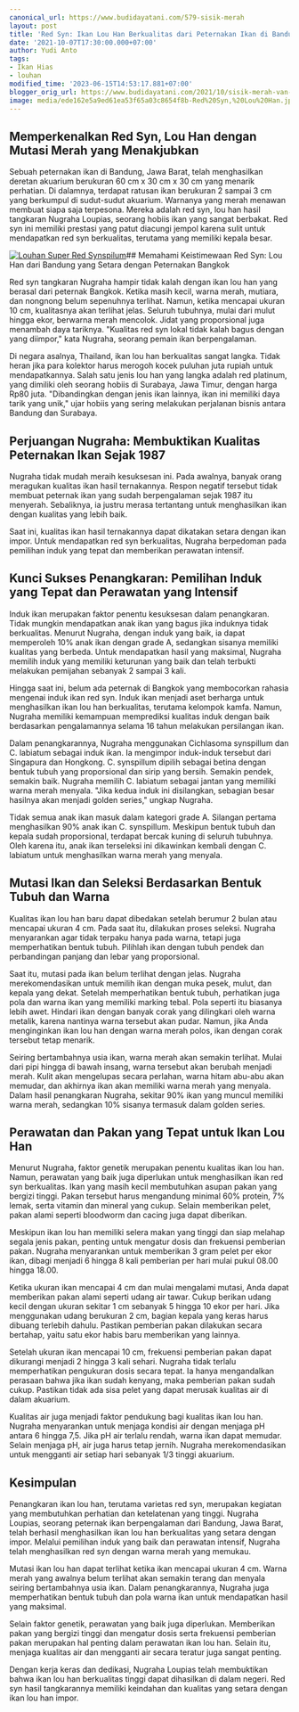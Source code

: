 ```yaml
---
canonical_url: https://www.budidayatani.com/579-sisik-merah
layout: post
title: 'Red Syn: Ikan Lou Han Berkualitas dari Peternakan Ikan di Bandung'
date: '2021-10-07T17:30:00.000+07:00'
author: Yudi Anto
tags:
- Ikan Hias
- louhan
modified_time: '2023-06-15T14:53:17.881+07:00'
blogger_orig_url: https://www.budidayatani.com/2021/10/sisik-merah-van-bandung-tantang-impor.html
image: media/ede162e5a9ed61ea53f65a03c8654f8b-Red%20Syn,%20Lou%20Han.jpg
---
```

## Memperkenalkan Red Syn, Lou Han dengan Mutasi Merah yang Menakjubkan

Sebuah peternakan ikan di Bandung, Jawa Barat, telah menghasilkan deretan akuarium berukuran 60 cm x 30 cm x 30 cm yang menarik perhatian. Di dalamnya, terdapat ratusan ikan berukuran 2 sampai 3 cm yang berkumpul di sudut-sudut akuarium. Warnanya yang merah menawan membuat siapa saja terpesona. Mereka adalah red syn, lou han hasil tangkaran Nugraha Loupias, seorang hobiis ikan yang sangat berbakat. Red syn ini memiliki prestasi yang patut diacungi jempol karena sulit untuk mendapatkan red syn berkualitas, terutama yang memiliki kepala besar.

[![Louhan Super Red Synspilum](https://blogger.googleusercontent.com/img/b/R29vZ2xl/AVvXsEhw1SqxxHUT0BfnCDyoKoyIsih5KPzyT0zq8eseK9enLP_syPQdKRKJMiZu_E36OB7Mi-ixwuE4pwP05B4g_9FtSQmijuJjUkUpoMMZ2mNrb5fpyhE8gHvCiNSiCD8U7o84UuBS4t5P4VXTrhsWBffnY0zEreDHnk19Ue39p-kGXT22YFKUR9nJS8GCfA/w640-h360/Red%20Syn,%20Lou%20Han.jpg)](https://blogger.googleusercontent.com/img/b/R29vZ2xl/AVvXsEhw1SqxxHUT0BfnCDyoKoyIsih5KPzyT0zq8eseK9enLP_syPQdKRKJMiZu_E36OB7Mi-ixwuE4pwP05B4g_9FtSQmijuJjUkUpoMMZ2mNrb5fpyhE8gHvCiNSiCD8U7o84UuBS4t5P4VXTrhsWBffnY0zEreDHnk19Ue39p-kGXT22YFKUR9nJS8GCfA/s2133/Red%20Syn,%20Lou%20Han.jpg)## Memahami Keistimewaan Red Syn: Lou Han dari Bandung yang Setara dengan Peternakan Bangkok

Red syn tangkaran Nugraha hampir tidak kalah dengan ikan lou han yang berasal dari peternak Bangkok. Ketika masih kecil, warna merah, mutiara, dan nongnong belum sepenuhnya terlihat. Namun, ketika mencapai ukuran 10 cm, kualitasnya akan terlihat jelas. Seluruh tubuhnya, mulai dari mulut hingga ekor, berwarna merah mencolok. Jidat yang proporsional juga menambah daya tariknya. "Kualitas red syn lokal tidak kalah bagus dengan yang diimpor," kata Nugraha, seorang pemain ikan berpengalaman.

Di negara asalnya, Thailand, ikan lou han berkualitas sangat langka. Tidak heran jika para kolektor harus merogoh kocek puluhan juta rupiah untuk mendapatkannya. Salah satu jenis lou han yang langka adalah red platinum, yang dimiliki oleh seorang hobiis di Surabaya, Jawa Timur, dengan harga Rp80 juta. "Dibandingkan dengan jenis ikan lainnya, ikan ini memiliki daya tarik yang unik," ujar hobiis yang sering melakukan perjalanan bisnis antara Bandung dan Surabaya.

## Perjuangan Nugraha: Membuktikan Kualitas Peternakan Ikan Sejak 1987

Nugraha tidak mudah meraih kesuksesan ini. Pada awalnya, banyak orang meragukan kualitas ikan hasil ternakannya. Respon negatif tersebut tidak membuat peternak ikan yang sudah berpengalaman sejak 1987 itu menyerah. Sebaliknya, ia justru merasa tertantang untuk menghasilkan ikan dengan kualitas yang lebih baik.

Saat ini, kualitas ikan hasil ternakannya dapat dikatakan setara dengan ikan impor. Untuk mendapatkan red syn berkualitas, Nugraha berpedoman pada pemilihan induk yang tepat dan memberikan perawatan intensif.

## Kunci Sukses Penangkaran: Pemilihan Induk yang Tepat dan Perawatan yang Intensif

Induk ikan merupakan faktor penentu kesuksesan dalam penangkaran. Tidak mungkin mendapatkan anak ikan yang bagus jika induknya tidak berkualitas. Menurut Nugraha, dengan induk yang baik, ia dapat memperoleh 10% anak ikan dengan grade A, sedangkan sisanya memiliki kualitas yang berbeda. Untuk mendapatkan hasil yang maksimal, Nugraha memilih induk yang memiliki keturunan yang baik dan telah terbukti melakukan pemijahan sebanyak 2 sampai 3 kali.

Hingga saat ini, belum ada peternak di Bangkok yang membocorkan rahasia mengenai induk ikan red syn. Induk ikan menjadi aset berharga untuk menghasilkan ikan lou han berkualitas, terutama kelompok kamfa. Namun, Nugraha memiliki kemampuan memprediksi kualitas induk dengan baik berdasarkan pengalamannya selama 16 tahun melakukan persilangan ikan.

Dalam penangkarannya, Nugraha menggunakan Cichlasoma synspillum dan C. labiatum sebagai induk ikan. Ia mengimpor induk-induk tersebut dari Singapura dan Hongkong. C. synspillum dipilih sebagai betina dengan bentuk tubuh yang proporsional dan sirip yang bersih. Semakin pendek, semakin baik. Nugraha memilih C. labiatum sebagai jantan yang memiliki warna merah menyala. "Jika kedua induk ini disilangkan, sebagian besar hasilnya akan menjadi golden series," ungkap Nugraha.

Tidak semua anak ikan masuk dalam kategori grade A. Silangan pertama menghasilkan 90% anak ikan C. synspillum. Meskipun bentuk tubuh dan kepala sudah proporsional, terdapat bercak kuning di seluruh tubuhnya. Oleh karena itu, anak ikan terseleksi ini dikawinkan kembali dengan C. labiatum untuk menghasilkan warna merah yang menyala.

## Mutasi Ikan dan Seleksi Berdasarkan Bentuk Tubuh dan Warna

Kualitas ikan lou han baru dapat dibedakan setelah berumur 2 bulan atau mencapai ukuran 4 cm. Pada saat itu, dilakukan proses seleksi. Nugraha menyarankan agar tidak terpaku hanya pada warna, tetapi juga memperhatikan bentuk tubuh. Pilihlah ikan dengan tubuh pendek dan perbandingan panjang dan lebar yang proporsional.

Saat itu, mutasi pada ikan belum terlihat dengan jelas. Nugraha merekomendasikan untuk memilih ikan dengan muka pesek, mulut, dan kepala yang dekat. Setelah memperhatikan bentuk tubuh, perhatikan juga pola dan warna ikan yang memiliki marking tebal. Pola seperti itu biasanya lebih awet. Hindari ikan dengan banyak corak yang dilingkari oleh warna metalik, karena nantinya warna tersebut akan pudar. Namun, jika Anda menginginkan ikan lou han dengan warna merah polos, ikan dengan corak tersebut tetap menarik.

Seiring bertambahnya usia ikan, warna merah akan semakin terlihat. Mulai dari pipi hingga di bawah insang, warna tersebut akan berubah menjadi merah. Kulit akan mengelupas secara perlahan, warna hitam abu-abu akan memudar, dan akhirnya ikan akan memiliki warna merah yang menyala. Dalam hasil penangkaran Nugraha, sekitar 90% ikan yang muncul memiliki warna merah, sedangkan 10% sisanya termasuk dalam golden series.

## Perawatan dan Pakan yang Tepat untuk Ikan Lou Han

Menurut Nugraha, faktor genetik merupakan penentu kualitas ikan lou han. Namun, perawatan yang baik juga diperlukan untuk menghasilkan ikan red syn berkualitas. Ikan yang masih kecil membutuhkan asupan pakan yang bergizi tinggi. Pakan tersebut harus mengandung minimal 60% protein, 7% lemak, serta vitamin dan mineral yang cukup. Selain memberikan pelet, pakan alami seperti bloodworm dan cacing juga dapat diberikan.

Meskipun ikan lou han memiliki selera makan yang tinggi dan siap melahap segala jenis pakan, penting untuk mengatur dosis dan frekuensi pemberian pakan. Nugraha menyarankan untuk memberikan 3 gram pelet per ekor ikan, dibagi menjadi 6 hingga 8 kali pemberian per hari mulai pukul 08.00 hingga 18.00.

Ketika ukuran ikan mencapai 4 cm dan mulai mengalami mutasi, Anda dapat memberikan pakan alami seperti udang air tawar. Cukup berikan udang kecil dengan ukuran sekitar 1 cm sebanyak 5 hingga 10 ekor per hari. Jika menggunakan udang berukuran 2 cm, bagian kepala yang keras harus dibuang terlebih dahulu. Pastikan pemberian pakan dilakukan secara bertahap, yaitu satu ekor habis baru memberikan yang lainnya.

Setelah ukuran ikan mencapai 10 cm, frekuensi pemberian pakan dapat dikurangi menjadi 2 hingga 3 kali sehari. Nugraha tidak terlalu memperhatikan pengukuran dosis secara tepat. Ia hanya mengandalkan perasaan bahwa jika ikan sudah kenyang, maka pemberian pakan sudah cukup. Pastikan tidak ada sisa pelet yang dapat merusak kualitas air di dalam akuarium.

Kualitas air juga menjadi faktor pendukung bagi kualitas ikan lou han. Nugraha menyarankan untuk menjaga kondisi air dengan menjaga pH antara 6 hingga 7,5. Jika pH air terlalu rendah, warna ikan dapat memudar. Selain menjaga pH, air juga harus tetap jernih. Nugraha merekomendasikan untuk mengganti air setiap hari sebanyak 1/3 tinggi akuarium.

## Kesimpulan

Penangkaran ikan lou han, terutama varietas red syn, merupakan kegiatan yang membutuhkan perhatian dan ketelatenan yang tinggi. Nugraha Loupias, seorang peternak ikan berpengalaman dari Bandung, Jawa Barat, telah berhasil menghasilkan ikan lou han berkualitas yang setara dengan impor. Melalui pemilihan induk yang baik dan perawatan intensif, Nugraha telah menghasilkan red syn dengan warna merah yang memukau.

Mutasi ikan lou han dapat terlihat ketika ikan mencapai ukuran 4 cm. Warna merah yang awalnya belum terlihat akan semakin terang dan menyala seiring bertambahnya usia ikan. Dalam penangkarannya, Nugraha juga memperhatikan bentuk tubuh dan pola warna ikan untuk mendapatkan hasil yang maksimal.

Selain faktor genetik, perawatan yang baik juga diperlukan. Memberikan pakan yang bergizi tinggi dan mengatur dosis serta frekuensi pemberian pakan merupakan hal penting dalam perawatan ikan lou han. Selain itu, menjaga kualitas air dan mengganti air secara teratur juga sangat penting.

Dengan kerja keras dan dedikasi, Nugraha Loupias telah membuktikan bahwa ikan lou han berkualitas tinggi dapat dihasilkan di dalam negeri. Red syn hasil tangkarannya memiliki keindahan dan kualitas yang setara dengan ikan lou han impor.

